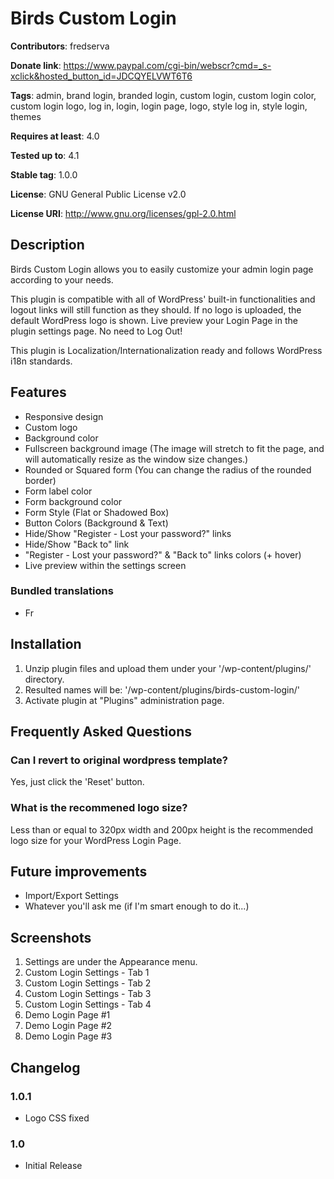 # Birds Custom Login #

**Contributors**: fredserva

**Donate link**: https://www.paypal.com/cgi-bin/webscr?cmd=_s-xclick&hosted_button_id=JDCQYELVWT6T6

**Tags**: admin, brand login, branded login, custom login, custom login color, custom login logo, log in, login, login page, logo, style log in, style login, themes

**Requires at least**: 4.0

**Tested up to**: 4.1

**Stable tag**: 1.0.0

**License**: GNU General Public License v2.0

**License URI**: http://www.gnu.org/licenses/gpl-2.0.html


## Description ##

Birds Custom Login allows you to easily customize your admin login page according to your needs.

This plugin is compatible with all of WordPress' built-in functionalities and logout links will still function as they should.
If no logo is uploaded, the default WordPress logo is shown.
Live preview your Login Page in the plugin settings page. No need to Log Out!

This plugin is Localization/Internationalization ready and follows WordPress i18n standards.


## Features ##
* Responsive design
* Custom logo
* Background color
* Fullscreen background image (The image will stretch to fit the page, and will automatically resize as the window size changes.)
* Rounded or Squared form (You can change the radius of the rounded border)
* Form label color
* Form background color
* Form Style (Flat or Shadowed Box)
* Button Colors (Background & Text)
* Hide/Show "Register - Lost your password?" links
* Hide/Show "Back to" link
* "Register - Lost your password?" & "Back to" links colors (+ hover)
* Live preview within the settings screen

### Bundled translations ###
* Fr


## Installation ##

1. Unzip plugin files and upload them under your '/wp-content/plugins/' directory.
2. Resulted names will be: '/wp-content/plugins/birds-custom-login/'
3. Activate plugin at "Plugins" administration page.


## Frequently Asked Questions ##

### Can I revert to original wordpress template? ###

Yes, just click the 'Reset' button.

### What is the recommened logo size? ###

Less than or equal to 320px width and 200px height is the recommended logo size for your WordPress Login Page.


## Future improvements ##

* Import/Export Settings
* Whatever you'll ask me (if I'm smart enough to do it...)


## Screenshots ##

1. Settings are under the Appearance menu.
2. Custom Login Settings - Tab 1
3. Custom Login Settings - Tab 2
4. Custom Login Settings - Tab 3
5. Custom Login Settings - Tab 4
6. Demo Login Page #1
7. Demo Login Page #2
8. Demo Login Page #3


## Changelog ##
### 1.0.1 ###
* Logo CSS fixed

### 1.0 ###
* Initial Release
